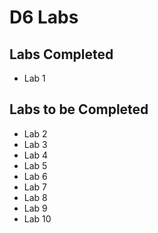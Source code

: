 # D6 Labs

## Labs Completed

- Lab 1

## Labs to be Completed

- Lab 2
- Lab 3
- Lab 4
- Lab 5
- Lab 6
- Lab 7
- Lab 8
- Lab 9
- Lab 10
